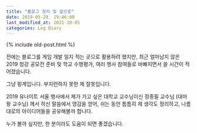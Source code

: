 ```yaml
---
title: "블로그 정리 및 앞으로"
date: 2019-05-28. 19:46:00
last_modified_at: 2021-10-05
categories: Log Diary
---
```

{% include old-post.html %}

전에는 블로그를 게임 개발 일지 적는 곳으로 활용하려 했지만, 최근 얼마남지 않은 2019 청강 공모전 준비 및 학교 수행평가, 여러 행사 참여들로 바빠지면서 쓸 시간이 적어졌습니다.  

그냥 핑계입니다. 부지런하지 못한 제 잘못입니다.

2019 유나이트 서울 행사에서 제가 가고 싶은 대학교 교수님이신 정종필 교수님 (대마왕 교수님) 께서 하신 말씀에서 영감을 얻어, 쉬는 동안 틈틈히 제 생각도 정리하고, 나름대로의 아이디어들을 공유해볼까 합니다.

누가 볼까 싶지만, 한 분이라도 도움이 되면 좋겠습니다.